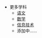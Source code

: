 * 更多学科
  * [语文](https://edui123.com/ywkb)
  * [数学](https://edui123.com/sxkb)
  * [信息技术](https://edui123.com/xxkb)
  * 添加中……